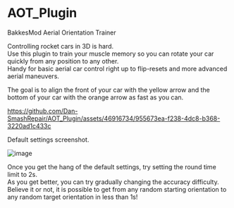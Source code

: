# AOT_Plugin
BakkesMod Aerial Orientation Trainer

Controlling rocket cars in 3D is hard.  
Use this plugin to train your muscle memory so you can rotate your car quickly from any position to any other.  
Handy for basic aerial car control right up to flip-resets and more advanced aerial maneuvers.

The goal is to align the front of your car with the yellow arrow and the bottom of your car with the orange arrow as fast as you can.

https://github.com/Dan-SmashRepair/AOT_Plugin/assets/46916734/955673ea-f238-4dc8-b368-3220ad1c433c

Default settings screenshot.

![image](https://github.com/Dan-SmashRepair/AOT_Plugin/assets/46916734/bde990f3-89c3-443c-852a-ced55f69e011)

Once you get the hang of the default settings, try setting the round time limit to 2s.  
As you get better, you can try gradually changing the accuracy difficulty.  
Believe it or not, it is possible to get from any random starting orientation to any random target orientation in less than 1s!
